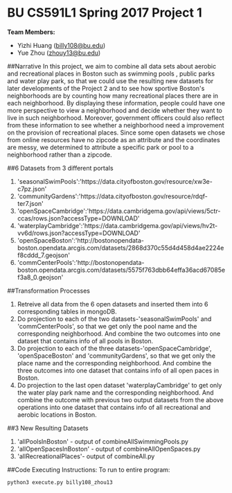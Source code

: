 # BU CS591L1 Spring 2017 Project 1

**Team Members:**
+ Yizhi Huang (billy108@bu.edu)
+ Yue Zhou (zhouy13@bu.edu)

##Narrative
In this project, we aim to combine all data sets about aerobic and recreational places in Boston such as swimming pools , public parks and water play park, so that we could use the resulting new datasets for later developments of the Project 2 and to see how sportive Boston's neighborhoods are by counting how many recreational places there are in each neighborhood. By displaying these information, people could have one more perspective to view a neighborhood and decide whether they want to live in such neighborhood. Moreover, government officers could also reflect from these information to see whether a neighborhood need a improvement on the provision of recreational places. 
Since some open datasets we chose from online resources have no zipcode as an attribute and the coordinates are messy, we determined to attribute a specific park or pool to a neighborhood rather than a zipcode.

##6 Datasets from 3 different portals
<ol>
<li>'seasonalSwimPools':'https://data.cityofboston.gov/resource/xw3e-c7pz.json'</li>
<li>'communityGardens':'https://data.cityofboston.gov/resource/rdqf-ter7.json'</li>
<li>'openSpaceCambridge':'https://data.cambridgema.gov/api/views/5ctr-ccas/rows.json?accessType=DOWNLOAD'</li>
<li>'waterplayCambridge':'https://data.cambridgema.gov/api/views/hv2t-vv6d/rows.json?accessType=DOWNLOAD'</li>
<li>'openSpaceBoston':'http://bostonopendata-boston.opendata.arcgis.com/datasets/2868d370c55d4d458d4ae2224ef8cddd_7.geojson'</li>
<li>'commCenterPools':'http://bostonopendata-boston.opendata.arcgis.com/datasets/5575f763dbb64effa36acd67085ef3a8_0.geojson'</li>
</ol>

##Transformation Processes
<ol>
<li>Retreive all data from the 6 open datasets and inserted them into 6 corresponding tables in mongoDB.</li>
<li>Do projection to each of the two datasets-'seasonalSwimPools' and 'commCenterPools', so that we get only the pool name and the corresponding neighborhood. And combine the two outcomes into one dataset that contains info of all pools in Boston.</li>
<li>Do projection to each of the three datasets-'openSpaceCambridge', 'openSpaceBoston' and 'communityGardens', so that we get only the place name and the corresponding neighborhood. And combine the three outcomes into one dataset that contains info of all open paces in Boston.</li>
<li>Do projection to the last open dataset 'waterplayCambridge' to get only the water play park name and the corresponding neighborhood. And combine the outcome with previous two output datasets from the above operations into one dataset that contains info of all recreational and aerobic locations in Boston.</li>
</ol>

##3 New Resulting Datasets
<ol>
<li>'allPoolsInBoston' - output of combineAllSwimmingPools.py</li>
<li>'allOpenSpacesInBoston' - output of combineAllOpenSpaces.py</li>
<li>'allRecreationalPlaces'- output of combineAll.py</li>
</ol>

##Code Executing Instructions:
To run to entire program:
```
python3 execute.py billy108_zhou13
```
